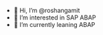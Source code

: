 - 👋 Hi, I’m @roshangamit
- 👀 I’m interested in SAP ABAP
- 🌱 I’m currently leaning ABAP


<!---
roshangamit/roshangamit is a ✨ special ✨ repository because its `README.md` (this file) appears on your GitHub profile.
You can click the Preview link to take a look at your changes.
--->
